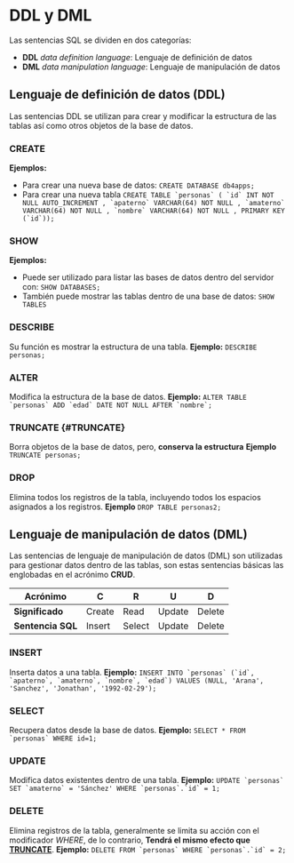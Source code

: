 # DDL y DML
Las sentencias SQL se dividen en dos categorías:

- **DDL** *data definition language*: Lenguaje de definición de datos
- **DML** *data manipulation language*: Lenguaje de manipulación de datos

## Lenguaje de definición de datos (DDL)
Las sentencias DDL se utilizan para crear y modificar la estructura de las tablas así como otros objetos de la base de datos.

### CREATE
**Ejemplos:** 
- Para crear una nueva base de datos:
`CREATE DATABASE db4apps;`
- Para crear una nueva tabla
``CREATE TABLE `personas` ( `id` INT NOT NULL AUTO_INCREMENT , `apaterno` VARCHAR(64) NOT NULL , `amaterno` VARCHAR(64) NOT NULL , `nombre` VARCHAR(64) NOT NULL , PRIMARY KEY (`id`));``

### SHOW
**Ejemplos:** 
- Puede ser utilizado para listar las bases de datos dentro del servidor con:
`SHOW DATABASES;`
- También puede mostrar las tablas dentro de una base de datos:
`SHOW TABLES`

### DESCRIBE
Su función es mostrar la estructura de una tabla.
**Ejemplo:** 
`DESCRIBE personas;`

### ALTER
Modifica la estructura de la base de datos.
**Ejemplo:** 
``ALTER TABLE `personas` ADD `edad` DATE NOT NULL AFTER `nombre`;``

### TRUNCATE {#TRUNCATE}
Borra objetos de la base de datos, pero, **conserva la estructura**
**Ejemplo**
`TRUNCATE personas;`

###  DROP
Elimina todos los registros de la tabla, incluyendo todos los espacios asignados a los registros.
**Ejemplo**
`DROP TABLE personas2;`

## Lenguaje de manipulación de datos (DML)
Las sentencias de lenguaje de manipulación de datos (DML) son utilizadas para gestionar datos dentro de las tablas, son estas sentencias básicas las englobadas en el acrónimo **CRUD**.

|Acrónimo|C|R|U|D|
|--|--|--|--|--|
|**Significado**|Create|Read|Update|Delete|
|**Sentencia SQL**|Insert|Select|Update|Delete|

### INSERT
Inserta datos a una tabla.
**Ejemplo:**
``INSERT INTO `personas` (`id`, `apaterno`, `amaterno`, `nombre`, `edad`) VALUES (NULL, 'Arana', 'Sanchez', 'Jonathan', '1992-02-29');``

### SELECT
Recupera datos desde la base de datos.
**Ejemplo:**
``SELECT * FROM `personas` WHERE id=1;``

### UPDATE
Modifica datos existentes dentro de una tabla.
**Ejemplo:**
``UPDATE `personas` SET `amaterno` = 'Sánchez' WHERE `personas`.`id` = 1;``

### DELETE 
Elimina registros de la tabla, generalmente se limita su acción con el modificador *WHERE*, de lo contrario, **Tendrá el mismo efecto que [TRUNCATE](#TRUNCATE)**.
**Ejemplo:**
``DELETE FROM `personas` WHERE `personas`.`id` = 2;``
